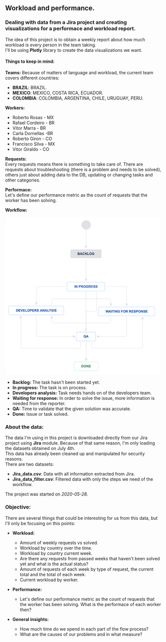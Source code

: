 ## Workload and performance.

### Dealing with data from a Jira project and creating visualizations for a performace and workload report.
The idea of this project is to obtain a weekly report about how much workload is every person in the team taking.  
I'll be using **Plotly** library to create the data visualizations we want.

#### Things to keep in mind:
**Teams:**
Because of matters of language and workload, the current team covers different countries:
* **BRAZIL**: BRAZIL.
* **MEXICO**: MEXICO, COSTA RICA, ECUADOR.
* **COLOMBIA**: COLOMBIA, ARGENTINA, CHILE, URUGUAY, PERU.  

**Workers:**
* Roberto Rosas - MX
* Rafael Cordeiro - BR
* Vitor Marra - BR
* Carla Dornellas -BR
* Roberto Giron - CO
* Francisco Silva - MX
* Vitor Giraldo - CO

**Requests:**  
Every requests means there is something to take care of. There are requests about troubleshooting (there is a problem and needs to be solved), others just about adding data to the DB, updating or changing tasks and other categories.  

**Performace:**  
Let's define our performance metric as the count of requests that the worker has been solving.

**Workflow:**  
<div>
<img src="img/Workflow.png" width="500"/>
</div>

* **Backlog:** The task hasn't been started yet.
* **In progress:** The task is on process.
* **Developers analysis:** Task needs hands on of the developers team.
* **Waiting for response:** In order to solve the issue, more information is needed from the reporter.
* **QA:** Time to validate that the given solution was accurate.
* **Done:** Issue or task solved.

### About the data:
The data I'm using in this project is downloaded directly from our Jira project using **Jira** module. Because of that same reason, I'm only loading the datasets obtained on July 4th.   
This data has already been cleaned up and manipulated for security reasons.  
There are two datasets:
* **Jira_data.csv**: Data with all information extracted from Jira.
* **Jira_data_filter.csv**: Filtered data with only the steps we need of the workflow.

The project was started on *2020-05-28*.

### Objective:

There are several things that could be interesting for us from this data, but I'll only be focusing on this points:
* **Workload:**
    * Amount of weekly requests vs solved.
    * Workload by country over the time.
    * Workload by country current week.
    * Are there any requests from passed weeks that haven't been solved yet and what is the actual status?
    * Amount of requests of each week by type of request, the current total and the total of each week.
    * Current workload by worker.  
    
* **Performance:**   
    * Let's define our performance metric as the count of requests that the worker has been solving. What is the performace of each worker then?
* **General insights:**    
    * How much time do we spend in each part of the flow process?
    * What are the causes of our problems and in what measure?


```python

```
